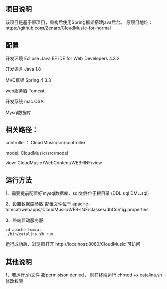 ## 项目说明
该项目是基于原项目，重构后使用Spring框架搭建java后台。
原项目地址：https://github.com/Zenaro/CloudMusic-for-normal


## 配置
开发环境 Eclipse Java EE IDE for Web Developers 4.3.2

开发语言 Java 1.8

MVC框架 Spring 4.3.3

web服务器 Tomcat

开发系统 mac OSX

Mysql数据库

## 相关路径：
controller： CloudMusic/src/controller

model:  CloudMusic/src/model

view:  CloudMusic/WebContent/WEB-INF/view


## 运行方法
1、需要提前配置好mysql数据库，sql文件位于根目录 (DDL.sql DML.sql)

2、设置数据库参数 配置文件位于 apache-tomcat/webapps/CloudMusic/WEB-INF/classes/dbConfig.properties

3、终端启动服务器
```
cd apache-tomcat
./bin/catalina.sh run
```

运行成功后，浏览器打开 http://localhost:8080/CloudMusic 可访问

## 其他说明

1、若运行.sh文件 报permisison denied， 则在终端运行 chmod +x catalina.sh 修改权限



